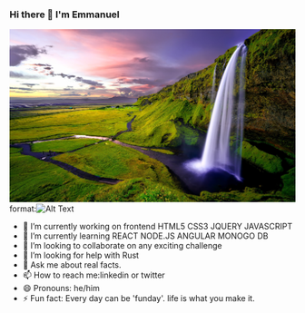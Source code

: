 ### Hi there 👋 I'm Emmanuel 
![noleykuz img](/img/yoo.jpg)
format:![Alt Text](url)
<!--
**noleykuz/noleykuz** is a ✨ _special_ ✨ repository because its `README.md` (this file) appears on your GitHub profile.

Here are some ideas to get you started:-->

- 🔭 I’m currently working on frontend
HTML5 CSS3 JQUERY JAVASCRIPT
- 🌱 I’m currently learning REACT NODE.JS ANGULAR MONOGO DB
- 👯 I’m looking to collaborate on any exciting challenge
- 🤔 I’m looking for help with Rust
- 💬 Ask me about real facts.
- 📫 How to reach me:linkedin or twitter 
- 😄 Pronouns: he/him
- ⚡ Fun fact: Every day can be 'funday'. life is what you make it.

